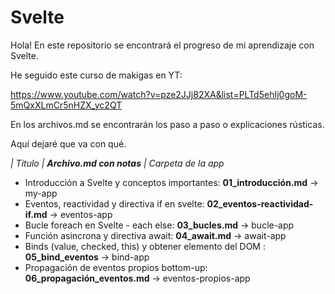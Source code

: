 # Svelte

Hola! En este repositorio se encontrará el progreso de mi aprendizaje con Svelte.


He seguido este curso de 
makigas en YT:

https://www.youtube.com/watch?v=pze2JJj82XA&list=PLTd5ehIj0goM-5mQxXLmCr5nHZX_yc2QT



En los archivos.md se encontrarán los paso a paso o explicaciones rústicas.

Aquí dejaré que va con qué.

<em>| Titulo | **Archivo.md con notas** | Carpeta de la app</em>

- Introducción a Svelte y conceptos importantes: **01_introducción.md** -> my-app
- Eventos, reactividad y directiva if en svelte: **02_eventos-reactividad-if.md** -> eventos-app
- Bucle foreach en Svelte - each else: **03_bucles.md** -> bucle-app
- Función asincrona y directiva await: **04_await.md** -> await-app
- Binds (value, checked, this) y obtener elemento del DOM : **05_bind_eventos** -> bind-app
- Propagación de eventos propios bottom-up: **06_propagación_eventos.md** -> eventos-propios-app
